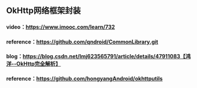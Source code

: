 
## OkHttp网络框架封装

####  video：https://www.imooc.com/learn/732

#### reference：https://github.com/qndroid/CommonLibrary.git



#### blog：https://blog.csdn.net/lmj623565791/article/details/47911083【鸿洋--OkHttp完全解析】

#### reference：https://github.com/hongyangAndroid/okhttputils
